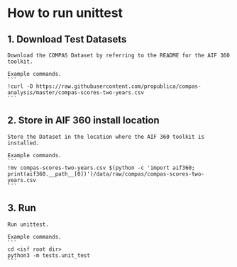 # How to run unittest

## 1. Download Test Datasets
    Download the COMPAS Dataset by referring to the README for the AIF 360 toolkit.

    Example commands.
    ```
    !curl -O https://raw.githubusercontent.com/propublica/compas-analysis/master/compas-scores-two-years.csv
    ```

## 2. Store in AIF 360 install location
    Store the Dataset in the location where the AIF 360 toolkit is installed.

    Example commands.
    ```
    !mv compas-scores-two-years.csv $(python -c 'import aif360; print(aif360.__path__[0])')/data/raw/compas/compas-scores-two-years.csv
    ```

## 3. Run
    Run unittest.

    Example commands.
    ```
    cd <isf root dir>
    python3 -m tests.unit_test
    ```
